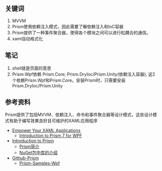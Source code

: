 

## 关键词

1. MVVM
2. Prism使用依赖注入模式，因此需要了解依赖注入和IoC容器
3. Prism提供了一种事件聚合器，使得各个模块之间可以进行松耦合的通信。
4. xaml自动格式化


## 笔记

1. shell就是页面的意思
2. Prism.Wpf依赖 Prism.Core; Prism.DryIoc/Prism.Unity(依赖注入容器), 这2个依赖Prism.Wpf和Prism.Core。安装Prism时，只需要安装Prism.DryIoc/Prism.Unity

## 参考资料

Prism提供了包括MVVM、依赖注入、命令和事件聚合器等设计模式，这些设计模式有助于编写效果良好且可维护的XAML应用程序

- [Empower Your XAML Applications](https://prismlibrary.com/)
  - [Introduction to Prism 7 for WPF](https://www.pluralsight.com/courses/prism-wpf-introduction?clickid=ROdXhfRqWxyKR8EwyXTfu3VWUkswMXxvG0ebWo0&irgwc=1&mpid=2385426&aid=7010a000001xAKZAA2&utm_medium=digital_affiliate&utm_campaign=2385426&utm_source=impactradius)
- [Introduction to Prism](https://prismlibrary.github.io/docs/)
  - [Prism简介](https://csharpshare.com/articles/framework/prism-doc/index.html)
  - [NuGet包中库的介绍](https://csharpshare.com/articles/framework/prism-doc/getting-started/NuGet-Packages.html)
- [Github-Prism](https://github.com/PrismLibrary/Prism)
  - [Prism-Samples-Wpf](https://github.com/PrismLibrary/Prism-Samples-Wpf)